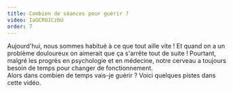 ```yaml
---
title: Combien de séances pour guérir ?
video: IaGCRUJCzbU
order: 7
---
```

Aujourd'hui, nous sommes habitué à ce que tout aille vite ! Et quand on a un problème douloureux on aimerait que ça s'arrête tout de suite ! Pourtant, malgré les progrès en psychologie et en médecine, notre cerveau a toujours besoin de temps pour changer de fonctionnement.  
Alors dans combien de temps vais-je guérir ? Voici quelques pistes dans cette vidéo.
